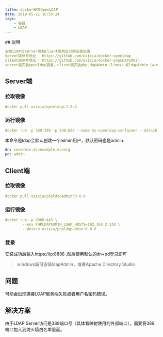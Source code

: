 ```yaml
---
title: docker安装OpenLDAP
date: 2019-05-21 16:56:24
tags: 
    - 容器
    - LDAP 
---
```

<meta name="referrer" content="no-referrer" />
## 说明

```yaml
安装LDAP分Server端和Client端两部分的安装部署
Server端参考地址： https://github.com/osixia/docker-openldap
Client端参考地址： https://github.com/osixia/docker-phpLDAPadmin
server端安装openldap服务，client端安装phpLdapAdmin（linux）或ldapAdmin（windows）
```

## Server端

### 拉取镜像

```yaml
docker pull osixia/openldap:1.2.4
```
### 运行镜像
```yaml
docker run -p 389:389 -p 636:636 --name my-openldap-container --detach osixia/openldap:1.2.4
```
本命令是ldap会默认创建一个admin用户，默认密码也是admin.

```yaml
dn: cn=admin,dc=example,dc=org
pd: admin
```

## Client端

### 拉取镜像
```yaml
docker pull osixia/phpldapadmin:0.8.0
```

### 运行镜像

```yaml
docker run -p 8888:443 \
        --env PHPLDAPADMIN_LDAP_HOSTS=192.168.2.138 \
        --detach osixia/phpldapadmin:0.8.0
```

### 登录
安装成功后输入https://ip:8888 ,然后使用默认的dn+pd登录即可

> windows端可安装ldapAdmin，或者Apache Directory Studio

## 问题

可能会出现连接LDAP服务端失败或者用户名密码错误。

## 解决方案

由于LDAP Server访问是389端口号（具体看映射使用的外部端口），需要将389端口加入到防火墙白名单里面。


